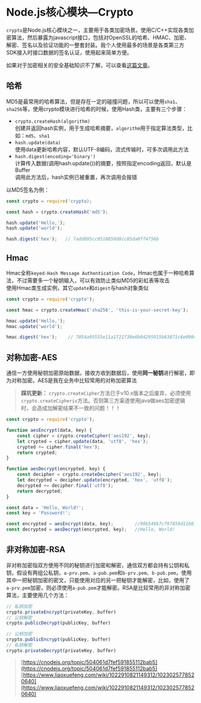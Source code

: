 # Node.js核心模块—Crypto

`crypto`是Node.js核心模块之一，主要用于各类加密场景。使用C/C++实现各类加密算法，然后暴露为javascript接口，包括对OpenSSL的哈希、HMAC、加密、解密、签名以及验证功能的一整套封装。我个人使用最多的场景是各类第三方SDK接入时接口数据的签名认证，使用起来简单方便。

如果对于加密相关的安全基础知识不了解，可以查看[这篇文章](https://www.cnblogs.com/chyingp/p/nodejs-learning-crypto-theory.html)。

## 哈希
MD5是最常用的哈希算法，但是存在一定的碰撞问题，所以可以使用`sha1`、`sha256`等，使用crypto模块进行哈希的时候，使用Hash类，主要有三个步骤：
* `crypto.createHash(algorithm)`  
  创建并返回hash实例，用于生成哈希摘要，`algorithm`用于指定算法类型，比如：`md5`、`sha1`
* `hash.update(data)`  
  使用data更新哈希内容，默认UTF-8编码，流式传输时，可多次调用此方法
* `hash.digest(encoding='binary')`  
  计算传入数据(调用hash.update())的摘要，按照指定encoding返回，默认是Buffer  
  调用此方法后，hash实例已被重置，再次调用会报错

以MD5签名为例：
```js
const crypto = require('crypto);

const hash = crypto.createHash('md5');

hash.update('Hello,');
hash.update('world');

hash.digest('hex');   // 7add895cc0518859d8cc85da0ff4756b
```

## Hmac
Hmac全称`keyed-Hash Message Authentication Code`，Hmac也属于一种哈希算法，不过需要多一个秘钥输入，可以有效防止类似MD5的彩虹表等攻击  
使用Hmac类生成实例，其它`update`和`digest`与hash对象类似
```js
const crypto = require('crypto');

const hmac = crypto.createHmac('sha256', 'this-is-your-secret-key');

hmac.update('Hello,');
hmac.update('world');

hmac.digest('hex');    // 7054a95555e11a1721730e6b04295915b83871c6e090462fcd8c25af7d7afc77
```

## 对称加密-AES
通信一方使用秘钥加密原始数据，接收方收到数据后，使用**同一秘钥**进行解密，即为对称加密。AES是我在业务中比较常用的对称加密算法
> **踩坑更新：** `crypto.createCipher`方法已于v10.x版本之后废弃，必须使用`crypto.createCipheriv`方法。否则第三方渠道使用java做aes加密逻辑时，会造成加解密结果不一致的问题！！！
```js
const crypto = require('crypto');

function aesEncrypt(data, key) {
    const cipher = crypto.createCipher('aes192', key);
    let crypted = cipher.update(data, 'utf8', 'hex');
    crypted += cipher.final('hex');
    return crypted;
}

function aesDecrypt(encrypted, key) {
    const decipher = crypto.createDecipher('aes192', key);
    let decrypted = decipher.update(encrypted, 'hex', 'utf8');
    decrypted += decipher.final('utf8');
    return decrypted;
}

const data = 'Hello, World!';
const key = 'Password!';

const encrypted = aesEncrypt(data, key);        //98b549b7cf97859d11b814a1bff4eecb
const decrypted = aesDecrypt(encrypted, key);   //Hello, World!
```

## 非对称加密-RSA
非对称加密指双方使用不同的秘钥进行加密和解密，通信双方都会持有公钥和私钥，假设有两组公私钥，`a-prv.pem`、`a-pub.pem`和`b-prv.pem`、`b-pub.pem`，使用其中一把秘钥加密的密文，只能使用对应的另一把秘钥才能解密，比如，使用了`a-prv.pem`加密，则必须使用`a-pub.pem`才能解密。RSA是比较常用的非对称加密算法，主要使用几个方法：
```js
// 私钥加密
crypto.privateEncrypt(privateKey, buffer)
// 公钥解密
crypto.publicDecrypt(publicKey, buffer)

// 公钥加密
crypto.publicEncrypt(publicKey, buffer)
// 私钥解密
crypto.privateDecrypt(privateKey, buffer)
```

> [https://cnodejs.org/topic/504061d7fef591855112bab5](https://cnodejs.org/topic/504061d7fef591855112bab5)
> [https://www.liaoxuefeng.com/wiki/1022910821149312/1023025778520640](https://www.liaoxuefeng.com/wiki/1022910821149312/1023025778520640)

